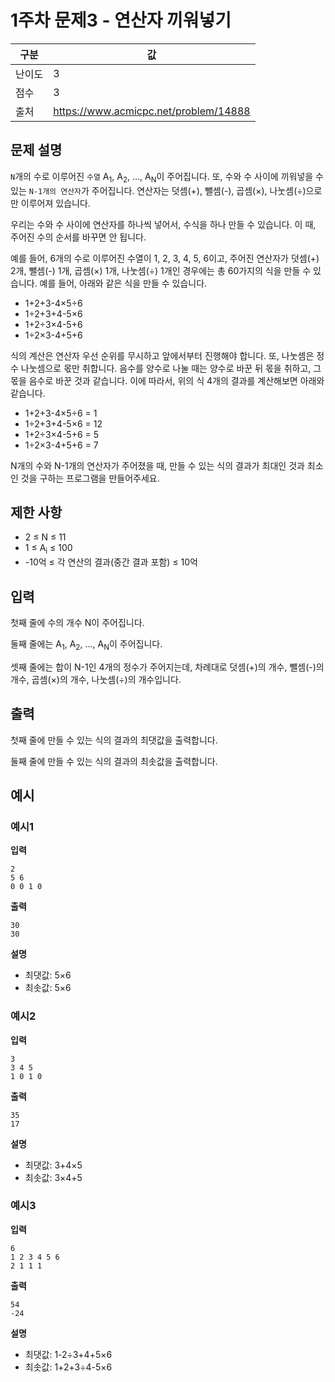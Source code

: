 # 1주차 문제3 - 연산자 끼워넣기

|구분|값|
|---|---|
|난이도|3|
|점수|3|
|출처|https://www.acmicpc.net/problem/14888|

## 문제 설명
`N`개의 수로 이루어진 `수열` A<sub>1</sub>, A<sub>2</sub>, ..., A<sub>N</sub>이 주어집니다. 또, 수와 수 사이에 끼워넣을 수 있는 `N-1개의 연산자`가 주어집니다. 연산자는 덧셈(+), 뺄셈(-), 곱셈(×), 나눗셈(÷)으로만 이루어져 있습니다.

우리는 수와 수 사이에 연산자를 하나씩 넣어서, 수식을 하나 만들 수 있습니다. 이 때, 주어진 수의 순서를 바꾸면 안 됩니다.

예를 들어, 6개의 수로 이루어진 수열이 1, 2, 3, 4, 5, 6이고, 주어진 연산자가 덧셈(+) 2개, 뺄셈(-) 1개, 곱셈(×) 1개, 나눗셈(÷) 1개인 경우에는 총 60가지의 식을 만들 수 있습니다. 예를 들어, 아래와 같은 식을 만들 수 있습니다.

- 1+2+3-4×5÷6
- 1÷2+3+4-5×6
- 1+2÷3×4-5+6
- 1÷2×3-4+5+6

식의 계산은 연산자 우선 순위를 무시하고 앞에서부터 진행해야 합니다. 또, 나눗셈은 정수 나눗셈으로 몫만 취합니다. 음수를 양수로 나눌 때는 양수로 바꾼 뒤 몫을 취하고, 그 몫을 음수로 바꾼 것과 같습니다. 이에 따라서, 위의 식 4개의 결과를 계산해보면 아래와 같습니다.

- 1+2+3-4×5÷6 = 1
- 1÷2+3+4-5×6 = 12
- 1+2÷3×4-5+6 = 5
- 1÷2×3-4+5+6 = 7

N개의 수와 N-1개의 연산자가 주어졌을 때, 만들 수 있는 식의 결과가 최대인 것과 최소인 것을 구하는 프로그램을 만들어주세요.

## 제한 사항
- 2 ≤ N ≤ 11
- 1 ≤ A<sub>i</sub> ≤ 100
- -10억 ≤ 각 연산의 결과(중간 결과 포함) ≤ 10억

## 입력
첫째 줄에 수의 개수 N이 주어집니다.

둘째 줄에는 A<sub>1</sub>, A<sub>2</sub>, ..., A<sub>N</sub>이 주어집니다.

셋째 줄에는 합이 N-1인 4개의 정수가 주어지는데, 차례대로 덧셈(+)의 개수, 뺄셈(-)의 개수, 곱셈(×)의 개수, 나눗셈(÷)의 개수입니다. 

## 출력
첫째 줄에 만들 수 있는 식의 결과의 최댓값을 출력합니다.

둘째 줄에 만들 수 있는 식의 결과의 최솟값을 출력합니다.

## 예시
### 예시1
**입력**

```
2
5 6
0 0 1 0
```

**출력**
```
30
30
```

**설명**

- 최댓값: 5×6
- 최솟값: 5×6

### 예시2
**입력**

```
3
3 4 5
1 0 1 0
```

**출력**
```
35
17
```

**설명**

- 최댓값: 3+4×5
- 최솟값: 3×4+5

### 예시3
**입력**

```
6
1 2 3 4 5 6
2 1 1 1
```

**출력**
```
54
-24
```

**설명**

- 최댓값: 1-2÷3+4+5×6
- 최솟값: 1+2+3÷4-5×6
